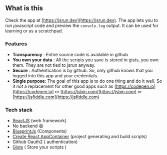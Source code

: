

## What is this 

Check the app at [https://jsrun.dev](https://jsrun.dev). The app lets you to run javascript code and preview the `console.log` output. It can be used for learning or as a scratchpad. 

### Features

* **Transparency** : Entire source code is available in github
* **You own your data** : All the scripts you save is stored in gists, you own them. They are not tied to jsrun anyway.
* **Secure** : Authentication is by github. So, only github knows that you logged into this app and your credentials. 
* **Single purpose**: The goal of this app is to do one thing and do it well. So it *not* a replacement for other good apps such as [https://codepen.io](https://codepen.io) or [https://jsbin.com](https://jsbin.com) or [https://jsfiddle.com](https://jsfiddle.com)

### Tech stack 

* [ReactJS](https://reactjs.org/) (web framework)
* No backend 😆
* [BlueprintJs](https://blueprintjs.com/) (Components) 
* [Create React AppContainer](https://github.com/facebook/create-react-app) (project generating and build scripts) 
* Github Oauth2 ( authentication) 
* [Gists](https://gists.github.com) ( Store your scripts ) 
